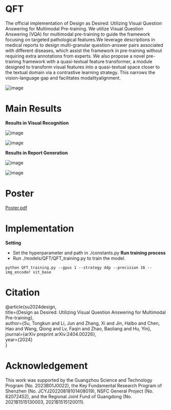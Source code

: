 # QFT
The official implementation of Design as Desired: Utilizing Visual Question Answering for Multimodal Pre-training. We utilize Visual Question Answering (VQA) for multimodal pre-training to guide the framework focusing on targeted pathological features.We leverage descriptions in medical reports to design multi-granular question-answer pairs associated with different diseases, which assist the framework in pre-training without requiring extra annotations from experts. We also propose a novel pre-training framework with a quasi-textual feature transformer, a module designed to transform visual features into a quasi-textual space closer to the textual domain via a contrastive learning strategy. This narrows the vision-language gap and facilitates modalityalignment.

![image](https://github.com/MoramiSu/QFT/assets/91274335/89de6b63-6392-467b-a6a2-407cd50fd95a)

# Main Results
**Results in Visual Recognition**

![image](https://github.com/user-attachments/assets/d2a01348-ab75-4157-853f-99f300a739b6)

![image](https://github.com/user-attachments/assets/008e3bfc-17df-49e5-92b4-deceb181b1d9)

**Results in Report Generation**

![image](https://github.com/user-attachments/assets/dfde0608-c483-4e68-98fd-9637df213ab5)

![image](https://github.com/user-attachments/assets/bdab2fe5-164d-4c88-aa00-9f3283e27f28)

# Poster
[Poster.pdf](https://github.com/user-attachments/files/17173861/Poster.pdf)

# Implementation
**Setting**
- Set the hyperparameter and path in ./constants.py
**Run training process**
- Run ./models/QFT/QFT_training.py to train the model.
```
python QFT_training.py --gpus 1 --strategy ddp --precision 16 --img_encoder vit_base
```

# Citation
@article{su2024design,  
  title={Design as Desired: Utilizing Visual Question Answering for Multimodal Pre-training},  
  author={Su, Tongkun and Li, Jun and Zhang, Xi and Jin, Haibo and Chen, Hao and Wang, Qiong and Lv, Faqin and Zhao, Baoliang and Hu, Yin},  
  journal={arXiv preprint arXiv:2404.00226},  
  year={2024}  
}

# Acknowledgement
This work was supported by the Guangzhou Science and Technology Program (No. 2023B01J0022), the Key Fundamental Research Program of Shenzhen (No. JCYJ20220818101408019), NSFC General Project (No. 62072452), and the Regional Joint Fund of Guangdong (No. 2021B1515130003, 2021B1515120011).
